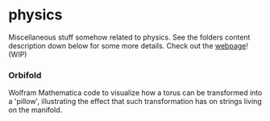 # physics
Miscellaneous stuff somehow related to physics. See the folders content description down below for some more details.
Check out the [webpage](https://amanitta.github.io/physics)! (WIP)
### Orbifold
Wolfram Mathematica code to visualize how a torus can be transformed into a 'pillow', illustrating the effect that such transformation has on strings living on the manifold.</br>
